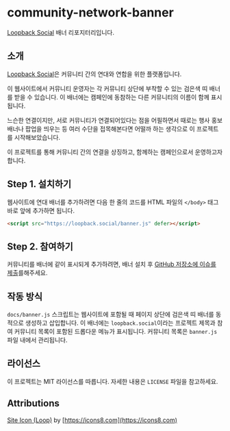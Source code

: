 # community-network-banner

[Loopback Social](https://loopback.social) 배너 리포지터리입니다.

## 소개

[Loopback Social](https://loopback.social)은 커뮤니티 간의 연대와 연합을 위한 플랫폼입니다.

이 웹사이트에서 커뮤니티 운영자는 각 커뮤니티 상단에 부착할 수 있는 검은색 띠 배너를 받을 수 있습니다. 이 배너에는 캠페인에 동참하는 다른 커뮤니티의 이름이 함께 표시됩니다.

느슨한 연결이지만, 서로 커뮤니티가 연결되어있다는 점을 어필하면서 때로는 행사 홍보 배너나 팝업을 띄우는 등 여러 수단을 접목해본다면 어떨까 하는 생각으로 이 프로젝트를 시작해보았습니다.

이 프로젝트를 통해 커뮤니티 간의 연결을 상징하고, 함께하는 캠페인으로서 운영하고자 합니다.

## Step 1. 설치하기

웹사이트에 연대 배너를 추가하려면 다음 한 줄의 코드를 HTML 파일의 `</body>` 태그 바로 앞에 추가하면 됩니다.

```html
<script src="https://loopback.social/banner.js" defer></script>
```

## Step 2. 참여하기

커뮤니티를 배너에 같이 표시되게 추가하려면, 배너 설치 후 [GitHub 저장소에 이슈를 제출](https://github.com/dotnetdev-kr/community-network-banner/issues/new/choose)를해주세요.

## 작동 방식

`docs/banner.js` 스크립트는 웹사이트에 포함될 때 페이지 상단에 검은색 띠 배너를 동적으로 생성하고 삽입합니다. 이 배너에는 `loopback.social`이라는 프로젝트 제목과 참여 커뮤니티 목록이 포함된 드롭다운 메뉴가 표시됩니다. 커뮤니티 목록은 `banner.js` 파일 내에서 관리됩니다.

## 라이선스

이 프로젝트는 MIT 라이선스를 따릅니다. 자세한 내용은 `LICENSE` 파일을 참고하세요.

## Attributions

[Site Icon (Loop)](https://icons8.com/icon/KhfdumHglzRO/synchronize) by [https://icons8.com](https://icons8.com)
